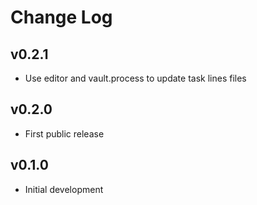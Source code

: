# Change Log

## v0.2.1

- Use editor and vault.process to update task lines files

## v0.2.0

- First public release

## v0.1.0

- Initial development

